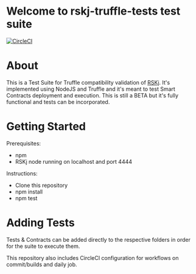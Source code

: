# Welcome to rskj-truffle-tests test suite
[![CircleCI](https://circleci.com/gh/iovlabs-qa/rskj-truffle-tests/tree/master.svg?style=svg)](https://circleci.com/gh/iovlabs-qa/rskj-truffle-tests/tree/master)



# About
This is a Test Suite for Truffle compatibility validation of [RSKj](https://github.com/rsksmart/rskj).
It's implemented using NodeJS and Truffle and it's meant to test Smart Contracts deployment and execution.
This is still a BETA but it's fully functional and tests can be incorporated.


# Getting Started
Prerequisites:
- npm 
- RSKj node running on localhost and port 4444

Instructions:
- Clone this repository
- npm install
- npm test

# Adding Tests
Tests & Contracts can be added directly to the respective folders in order for the suite to execute them.

This repository also includes CircleCI configuration for workflows on commit/builds and daily job.